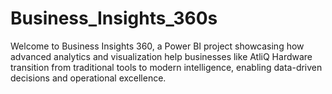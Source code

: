 # Business_Insights_360s
Welcome to Business Insights 360, a Power BI project showcasing how advanced analytics and visualization help businesses like AtliQ Hardware transition from traditional tools to modern intelligence, enabling data-driven decisions and operational excellence.
